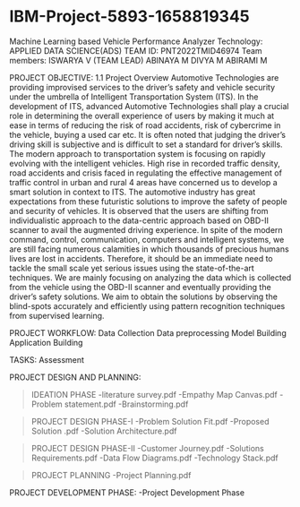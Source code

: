 # IBM-Project-5893-1658819345
Machine Learning based Vehicle Performance Analyzer
Technology: APPLIED DATA SCIENCE(ADS)
TEAM ID: PNT2022TMID46974
Team members: ISWARYA V (TEAM LEAD)
              ABINAYA M
              DIVYA M
              ABIRAMI M
 
PROJECT OBJECTIVE:
1.1 Project Overview
Automotive Technologies are providing improvised services to the driver’s safety and vehicle security under the umbrella of Intelligent Transportation System (ITS). In the development of ITS, advanced Automotive Technologies shall play a crucial role in determining the overall experience of users by making it much at ease in terms of reducing the risk of road accidents, risk of cybercrime in the vehicle, buying a used car etc. It is often noted that judging the driver’s driving skill is subjective and is difficult to set a standard for driver’s skills. The modern approach to transportation system is focusing on rapidly evolving with the intelligent vehicles. High rise in recorded traffic density, road accidents and crisis faced in regulating the effective management of traffic control in urban and rural 4 areas have concerned us to develop a smart solution in context to ITS. 
The automotive industry has great expectations from these futuristic solutions to improve the safety of people and security of vehicles. It is observed that the users are shifting from individualistic approach to the data-centric approach based on OBD-II scanner to avail the augmented driving experience. In spite of the modern command, control, communication, computers and intelligent systems, we are still facing numerous calamities in which thousands of precious humans lives are lost in accidents. Therefore, it should be an immediate need to tackle the small scale yet serious issues using the state-of-the-art techniques. We are mainly focusing on analyzing the data which is collected from the vehicle using the OBD-II scanner and eventually providing the driver’s safety solutions. We aim to obtain the solutions by observing the blind-spots accurately and efficiently using pattern recognition techniques from supervised learning.


PROJECT WORKFLOW:
Data Collection
Data preprocessing
Model Building
Application Building

TASKS:
Assessment

PROJECT DESIGN AND PLANNING:
>IDEATION PHASE
  -literature survey.pdf
  -Empathy Map Canvas.pdf
  -Problem statement.pdf
  -Brainstorming.pdf

>PROJECT DESIGN PHASE-I
  -Problem Solution Fit.pdf
  -Proposed Solution .pdf
  -Solution Architecture.pdf

>PROJECT DESIGN PHASE-II
  -Customer Journey.pdf
  -Solutions Requirements.pdf
  -Data Flow Diagrams.pdf
  -Technology Stack.pdf

>PROJECT PLANNING
  -Project Planning.pdf

PROJECT DEVELOPMENT PHASE:
  -Project Development Phase



